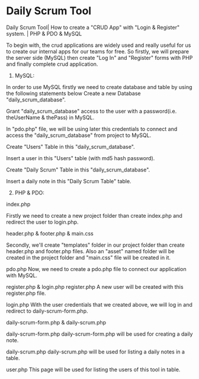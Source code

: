 # Daily Scrum Tool
Daily Scrum Tool| How to create a "CRUD App" with "Login & Register" system. | PHP & PDO & MySQL


To begin with, the crud applications are widely used and really useful for us to create our internal apps for our teams for free.
So firstly, we will prepare the server side (MySQL) then create "Log In" and "Register" forms with PHP and finally complete crud application.

1) MySQL:

In order to use MySQL firstly we need to create database and table by using the following statements below
Create a new Database "daily_scrum_database".

Grant "daily_scrum_database" access to the user with a password(i.e. theUserName & thePass) in MySQL.

In "pdo.php" file, we will be using later this credentials to connect and access the "daily_scrum_database" from project to MySQL.

Create "Users"  Table in this "daily_scrum_database".

Insert a user in this "Users" table (with md5 hash password).

Create "Daily Scrum" Table in this "daily_scrum_database".

Insert a daily note in this "Daily Scrum Table" table.

2) PHP & PDO:

index.php

Firstly we need to create a new project folder than create index.php and redirect the user to login.php.

header.php & footer.php & main.css

Secondly, we'll create "templates" folder in our project folder than create header.php and footer.php files. Also an "asset" named folder will be created in the project folder and "main.css" file will be created in it.

pdo.php
Now, we need to create a pdo.php file to connect our application with MySQL.

register.php & login.php
register.php
A new user will be created with this register.php file.

login.php 
With the user credentials that we created above, we will log in and redirect to daily-scrum-form.php.


daily-scrum-form.php & daily-scrum.php

daily-scrum-form.php
daily-scrum-form.php will be used for creating a daily note.

daily-scrum.php
daily-scrum.php will be used for listing a daily notes in a table.

user.php
This page will be used for listing the users of this tool in table.

